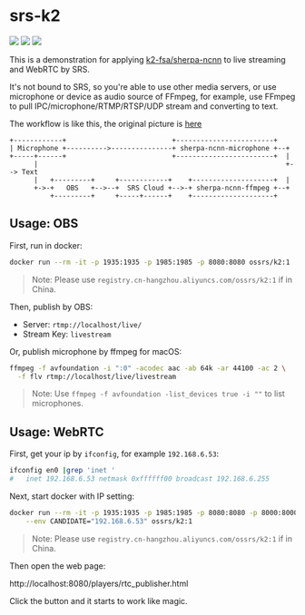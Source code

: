 # srs-k2

[![](https://img.shields.io/twitter/follow/srs_server?style=social)](https://twitter.com/srs_server)
[![](https://badgen.net/discord/members/yZ4BnPmHAd)](https://discord.gg/yZ4BnPmHAd)
[![](https://ossrs.net/wiki/images/do-btn-srs-125x20.svg)](https://cloud.digitalocean.com/droplets/new?appId=104916642&size=s-1vcpu-1gb&region=sgp1&image=ossrs-srs&type=applications)

This is a demonstration for applying [k2-fsa/sherpa-ncnn](https://github.com/k2-fsa/sherpa-ncnn) to live streaming
and WebRTC by SRS.

It's not bound to SRS, so you're able to use other media servers, or use microphone or device as audio source of 
FFmpeg, for example, use FFmpeg to pull IPC/microphone/RTMP/RTSP/UDP stream and converting to text.

The workflow is like this, the original picture is [here](https://www.figma.com/file/6PB2d9yxbhdoqdW8iPIyzY)

```text
+------------+                          +------------------------+
| Microphone +---------->---------------+ sherpa-ncnn-microphone +--+
+-----+------+                          +------------------------+  |
      |                                                             +--> Text
      |   +---------+     +------------+    +--------------------+  |
      +->-+   OBS   +-->--+  SRS Cloud +-->-+ sherpa-ncnn-ffmpeg +--+
          +---------+     +-----+------+    +--------------------+ 
```

## Usage: OBS

First, run in docker:

```bash
docker run --rm -it -p 1935:1935 -p 1985:1985 -p 8080:8080 ossrs/k2:1
```

> Note: Please use `registry.cn-hangzhou.aliyuncs.com/ossrs/k2:1` if in China.

Then, publish by OBS:

* Server: `rtmp://localhost/live/`
* Stream Key: `livestream`

Or, publish microphone by ffmpeg for macOS:

```bash
ffmpeg -f avfoundation -i ":0" -acodec aac -ab 64k -ar 44100 -ac 2 \
  -f flv rtmp://localhost/live/livestream
```

> Note: Use `ffmpeg -f avfoundation -list_devices true -i ""` to list microphones.

## Usage: WebRTC

First, get your ip by `ifconfig`, for example `192.168.6.53`:

```bash
ifconfig en0 |grep 'inet '
#	inet 192.168.6.53 netmask 0xffffff00 broadcast 192.168.6.255
```

Next, start docker with IP setting:

```bash
docker run --rm -it -p 1935:1935 -p 1985:1985 -p 8080:8080 -p 8000:8000/udp \
    --env CANDIDATE="192.168.6.53" ossrs/k2:1
```

> Note: Please use `registry.cn-hangzhou.aliyuncs.com/ossrs/k2:1` if in China.

Then open the web page:

http://localhost:8080/players/rtc_publisher.html

Click the button and it starts to work like magic.

